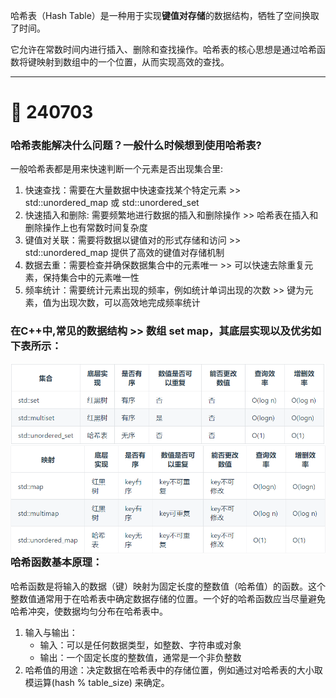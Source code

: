 
哈希表（Hash Table）是一种用于实现**键值对存储**的数据结构，牺牲了空间换取了时间。

它允许在常数时间内进行插入、删除和查找操作。哈希表的核心思想是通过哈希函数将键映射到数组中的一个位置，从而实现高效的查找。

<hr>

# :memo: 240703 

### 哈希表能解决什么问题？一般什么时候想到使用哈希表?

一般哈希表都是用来快速判断一个元素是否出现集合里:

1. 快速查找：需要在大量数据中快速查找某个特定元素 >> std::unordered_map 或 std::unordered_set
2. 快速插入和删除: 需要频繁地进行数据的插入和删除操作 >> 哈希表在插入和删除操作上也有常数时间复杂度
3. 键值对关联：需要将数据以键值对的形式存储和访问 >> std::unordered_map 提供了高效的键值对存储机制
4. 数据去重：需要检查并确保数据集合中的元素唯一 >> 可以快速去除重复元素，保持集合中的元素唯一性
5. 频率统计：需要统计元素出现的频率，例如统计单词出现的次数 >> 键为元素，值为出现次数，可以高效地完成频率统计

### 在C++中,常见的数据结构 >> 数组 set map，其底层实现以及优劣如下表所示：

<img src="https://github.com/Youn8ch/Leaning_notes/blob/master/imgsource/img.png" alt="img" style="float: left;" />
<img src="https://github.com/Youn8ch/Leaning_notes/blob/master/imgsource/img_1.png" alt="img" style="float: left;" />

### 哈希函数基本原理：

哈希函数是将输入的数据（键）映射为固定长度的整数值（哈希值）的函数。这个整数值通常用于在哈希表中确定数据存储的位置。一个好的哈希函数应当尽量避免哈希冲突，使数据均匀分布在哈希表中。

1. 输入与输出：
   * 输入：可以是任何数据类型，如整数、字符串或对象
   * 输出：一个固定长度的整数值，通常是一个非负整数
2. 哈希值的用途：决定数据在哈希表中的存储位置，例如通过对哈希表的大小取模运算(hash % table_size) 来确定。